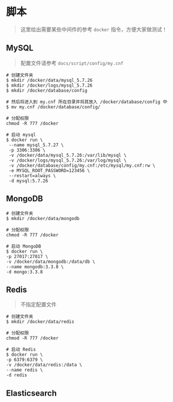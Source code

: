 # 脚本

> 这里给出需要某些中间件的参考 `docker` 指令，方便大家做测试！

## MySQL

> 配置文件请参考 `docs/script/config/my.cnf`

```
# 创建文件夹
$ mkdir /docker/data/mysql_5.7.26
$ mkdir /docker/logs/mysql_5.7.26
$ mkdir /docker/database/config

# 然后将进入到 my.cnf 所在目录并将其放入 /docker/database/config 中
$ mv my.cnf /docker/database/config/

# 分配权限
chmod -R 777 /docker

# 启动 mysql
$ docker run \
 --name mysql_5.7.27 \
 -p 3306:3306 \
 -v /docker/data/mysql_5.7.26:/var/lib/mysql \
 -v /docker/logs/mysql_5.7.26:/var/log/mysql \
 -v /docker/database/config/my.cnf:/etc/mysql/my.cnf:rw \
 -e MYSQL_ROOT_PASSWORD=123456 \
 --restart=always \
 -d mysql:5.7.26
```

## MongoDB

```
# 创建文件夹
$ mkdir /docker/data/mongodb

# 分配权限
chmod -R 777 /docker

# 启动 MongoDB
$ docker run \
-p 27017:27017 \
-v /docker/data/mongodb:/data/db \
--name mongodb:3.3.8 \
-d mongo:3.3.8
```

## Redis

> 不指定配置文件

```
# 创建文件夹
$ mkdir /docker/data/redis

# 分配权限
chmod -R 777 /docker

# 启动 Redis
$ docker run \
-p 6379:6379 \
-v /docker/data/redis:/data \
--name redis \
-d redis
```

## Elasticsearch

```

```
 